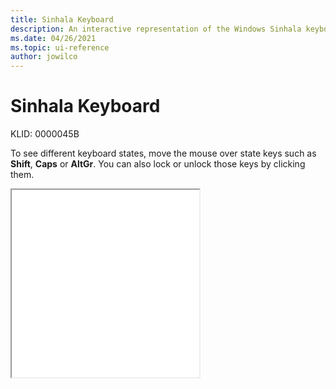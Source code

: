 ```yaml
---
title: Sinhala Keyboard
description: An interactive representation of the Windows Sinhala keyboard. To see different keyboard states, click or move the mouse over the state keys.
ms.date: 04/26/2021
ms.topic: ui-reference
author: jowilco
---
```


# Sinhala Keyboard

KLID: 0000045B

To see different keyboard states, move the mouse over state keys such as **Shift**, **Caps** or **AltGr**. You can also lock or unlock those keys by clicking them.

<iframe src="kbdsn1.html" height="300"></iframe>
